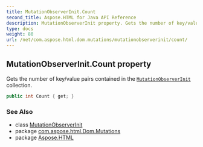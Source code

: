 ```yaml
---
title: MutationObserverInit.Count
second_title: Aspose.HTML for Java API Reference
description: MutationObserverInit property. Gets the number of key/value pairs contained in the MutationObserverInit collection
type: docs
weight: 80
url: /net/com.aspose.html.dom.mutations/mutationobserverinit/count/
---
```

## MutationObserverInit.Count property

Gets the number of key/value pairs contained in the [`MutationObserverInit`](../) collection.

```java
public int Count { get; }
```

### See Also

* class [MutationObserverInit](../)
* package [com.aspose.html.Dom.Mutations](../../mutationobserverinit/)
* package [Aspose.HTML](../../../)
